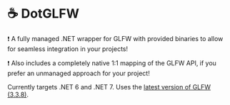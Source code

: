 # ☕ DotGLFW

❗ A fully managed .NET wrapper for GLFW with provided binaries to allow for seamless integration in your projects!

❗ Also includes a completely native 1:1 mapping of the GLFW API, if you prefer an unmanaged approach for your project!

Currently targets .NET 6 and .NET 7. Uses the [latest version of GLFW (3.3.8)](https://github.com/glfw/glfw/releases/tag/3.3.8).